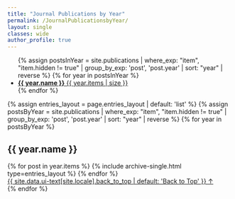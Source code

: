 ```yaml
---
title: "Journal Publications by Year"
permalink: /JournalPublicationsbyYear/
layout: single
classes: wide
author_profile: true
---
```


<ul class="taxonomy__index">
  {% assign postsInYear = site.publications | where_exp: "item", "item.hidden != true" | group_by_exp: 'post', 'post.year' | sort: "year" | reverse %}
  {% for year in postsInYear %}
    <li>
      <a href="#{{ year.name }}">
        <strong>{{ year.name }}</strong> <span class="taxonomy__count">{{ year.items | size }}</span>
      </a>
    </li>
  {% endfor %}
</ul>

{% assign entries_layout = page.entries_layout | default: 'list' %}
{% assign postsByYear = site.publications | where_exp: "item", "item.hidden != true" | group_by_exp: 'post', 'post.year' | sort: "year" | reverse %}
{% for year in postsByYear %}
  <section id="{{ year.name }}" class="taxonomy__section">
    <h2 class="archive__subtitle">{{ year.name }}</h2> 
    <div class="entries-{{ entries_layout }}">
      {% for post in year.items %}
        {% include archive-single.html type=entries_layout %}
      {% endfor %}
    </div>
    <a href="#page-title" class="back-to-top">{{ site.data.ui-text[site.locale].back_to_top | default: 'Back to Top' }} &uarr;</a>
  </section>
{% endfor %}
